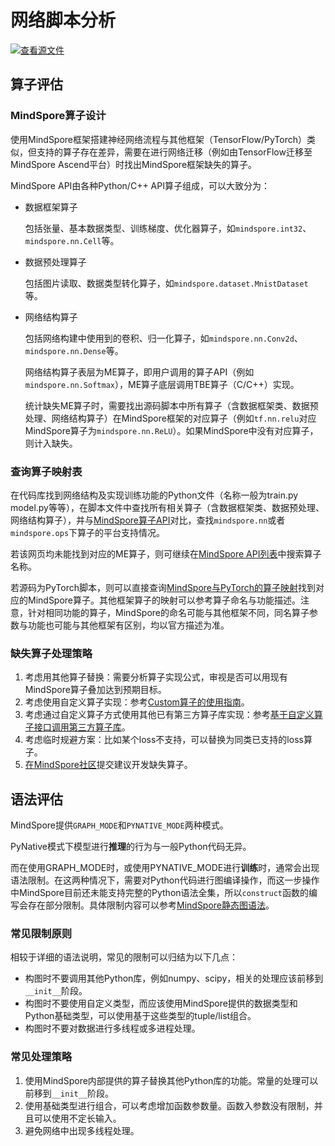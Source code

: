 # 网络脚本分析

[![查看源文件](https://mindspore-website.obs.cn-north-4.myhuaweicloud.com/website-images/r1.8/resource/_static/logo_source.png)](https://gitee.com/mindspore/docs/blob/r1.8/docs/mindspore/source_zh_cn/migration_guide/script_analysis.md)

## 算子评估

### MindSpore算子设计

使用MindSpore框架搭建神经网络流程与其他框架（TensorFlow/PyTorch）类似，但支持的算子存在差异，需要在进行网络迁移（例如由TensorFlow迁移至MindSpore Ascend平台）时找出MindSpore框架缺失的算子。

MindSpore API由各种Python/C++ API算子组成，可以大致分为：

- 数据框架算子

  包括张量、基本数据类型、训练梯度、优化器算子，如`mindspore.int32`、`mindspore.nn.Cell`等。

- 数据预处理算子

  包括图片读取、数据类型转化算子，如`mindspore.dataset.MnistDataset`等。

- 网络结构算子

  包括网络构建中使用到的卷积、归一化算子，如`mindspore.nn.Conv2d`、`mindspore.nn.Dense`等。

  网络结构算子表层为ME算子，即用户调用的算子API（例如`mindspore.nn.Softmax`），ME算子底层调用TBE算子（C/C++）实现。

  统计缺失ME算子时，需要找出源码脚本中所有算子（含数据框架类、数据预处理、网络结构算子）在MindSpore框架的对应算子（例如`tf.nn.relu`对应MindSpore算子为`mindspore.nn.ReLU`）。如果MindSpore中没有对应算子，则计入缺失。

### 查询算子映射表

在代码库找到网络结构及实现训练功能的Python文件（名称一般为train.py model.py等等），在脚本文件中查找所有相关算子（含数据框架类、数据预处理、网络结构算子），并与[MindSpore算子API](https://www.mindspore.cn/docs/zh-CN/r1.8/note/operator_list_ms.html)对比，查找`mindspore.nn`或者`mindspore.ops`下算子的平台支持情况。

若该网页均未能找到对应的ME算子，则可继续在[MindSpore API列表](https://www.mindspore.cn/docs/zh-CN/r1.8/index.html)中搜索算子名称。

若源码为PyTorch脚本，则可以直接查询[MindSpore与PyTorch的算子映射](https://www.mindspore.cn/docs/zh-CN/r1.8/note/api_mapping/pytorch_api_mapping.html)找到对应的MindSpore算子。其他框架算子的映射可以参考算子命名与功能描述。注意，针对相同功能的算子，MindSpore的命名可能与其他框架不同，同名算子参数与功能也可能与其他框架有区别，均以官方描述为准。

### 缺失算子处理策略

1. 考虑用其他算子替换：需要分析算子实现公式，审视是否可以用现有MindSpore算子叠加达到预期目标。
2. 考虑使用自定义算子实现：参考[Custom算子的使用指南](https://www.mindspore.cn/tutorials/experts/zh-CN/r1.8/operation/op_custom.html)。
3. 考虑通过自定义算子方式使用其他已有第三方算子库实现：参考[基于自定义算子接口调用第三方算子库](https://www.mindspore.cn/docs/zh-CN/r1.8/migration_guide/use_third_party_op.html)。
4. 考虑临时规避方案：比如某个loss不支持，可以替换为同类已支持的loss算子。
5. [在MindSpore社区](https://gitee.com/mindspore/mindspore/issues)提交建议开发缺失算子。

## 语法评估

MindSpore提供`GRAPH_MODE`和`PYNATIVE_MODE`两种模式。

PyNative模式下模型进行**推理**的行为与一般Python代码无异。

而在使用GRAPH_MODE时，或使用PYNATIVE_MODE进行**训练**时，通常会出现语法限制。在这两种情况下，需要对Python代码进行图编译操作，而这一步操作中MindSpore目前还未能支持完整的Python语法全集，所以`construct`函数的编写会存在部分限制。具体限制内容可以参考[MindSpore静态图语法](https://www.mindspore.cn/docs/zh-CN/r1.8/note/static_graph_syntax_support.html)。

### 常见限制原则

相较于详细的语法说明，常见的限制可以归结为以下几点：

- 构图时不要调用其他Python库，例如numpy、scipy，相关的处理应该前移到`__init__`阶段。
- 构图时不要使用自定义类型，而应该使用MindSpore提供的数据类型和Python基础类型，可以使用基于这些类型的tuple/list组合。
- 构图时不要对数据进行多线程或多进程处理。

### 常见处理策略

1. 使用MindSpore内部提供的算子替换其他Python库的功能。常量的处理可以前移到`__init__`阶段。
2. 使用基础类型进行组合，可以考虑增加函数参数量。函数入参数没有限制，并且可以使用不定长输入。
3. 避免网络中出现多线程处理。
